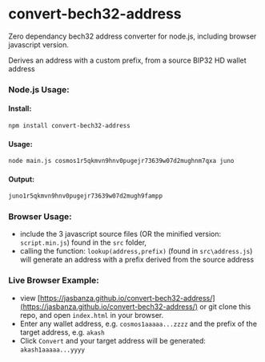 # convert-bech32-address
Zero dependancy bech32 address converter for node.js, including browser javascript version.

Derives an address with a custom prefix, from a source BIP32 HD wallet address

### Node.js Usage:
#### Install:
```bash
npm install convert-bech32-address
```
#### Usage:
```bash
node main.js cosmos1r5qkmvn9hnv0pugejr73639w07d2mughnm7qxa juno
```

#### Output:
```bash
juno1r5qkmvn9hnv0pugejr73639w07d2mugh9fampp
```

### Browser Usage:
- include the 3 javascript source files (OR the minified version: `script.min.js`) found in the `src` folder,
- calling the function: `lookup(address,prefix)` (found in `src\address.js`) will generate an address with a prefix derived from the source address


### Live Browser Example:
- view [https://jasbanza.github.io/convert-bech32-address/](https://jasbanza.github.io/convert-bech32-address/) or git clone this repo, and open `index.html` in your browser.
- Enter any wallet address, e.g. `cosmos1aaaaa...zzzz` and the prefix of the target address, e.g. `akash`
- Click `Convert` and your target address will be generated: `akash1aaaaa...yyyy`
